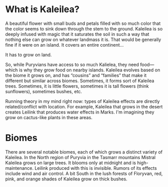 # What is Kaleilea?

A beautiful flower with small buds and petals filled with so much color that the color seems to sink down through the stem to the ground. Kaleilea is so deeply infused with magic that it saturates the soil in such a way that nothing else can grow on whatever landmass it is. That would be generally fine if it were on an island. It covers an entire continent... 

It has to grow on land. 

So, while Puryvians have access to so much Kalielea, they need food—which is why they grow food on nearby islands. Kaleilea evolves based on the biome it grows on, and has “cousins” and “families” that make it different but similar across biomes. Sometimes, it forms sort of Kaleilea trees. Sometimes, it is little flowers, sometimes it is tall flowers (think sunflowers), sometimes bushes, etc. 

Running theory in my mind right now: types of Kaleilea effects are directly related/conflict with location. For example, Kaleilea that grows in the desert creates Leilink that produces water effects in Marks. I'm imagining they grow on cactus-like plants in these areas. 

# Biomes

There are several notable biomes, each of which grows a distinct variety of Kaleilea. In the North region of Puryvia in the Tasmarr mountains Mistral Kaleilea grows on large trees. It blooms only at midnight and is high-maintenance. Leilink produced with this is invisible. Rumors of its effects include wind and air control. A bit South in the lush forests of Floryvan, red, pink, and orange shades of Kaleilea grow on thick bushes. 
